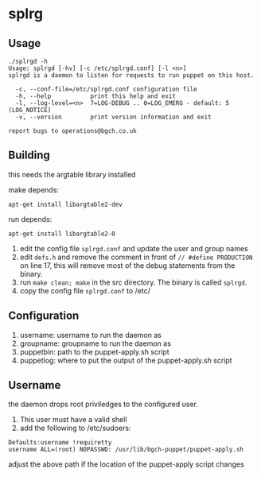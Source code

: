 # splrg

## Usage
````
./splrgd -h
Usage: splrgd [-hv] [-c /etc/splrgd.conf] [-l <n>]
splrgd is a daemon to listen for requests to run puppet on this host.

  -c, --conf-file=/etc/splrgd.conf configuration file
  -h, --help           print this help and exit
  -l, --log-level=<n>  7=LOG-DEBUG .. 0=LOG_EMERG - default: 5 (LOG_NOTICE)
  -v, --version        print version information and exit

report bugs to operations@bgch.co.uk
````

## Building
this needs the argtable library installed

make depends:
````
apt-get install libargtable2-dev
````

run depends:
````
apt-get install libargtable2-0
````

 1. edit the config file ````splrgd.conf```` and update the user and group names
 1. edit ````defs.h```` and remove the comment in front of ````// #define PRODUCTION```` on line 17, this will remove most of the debug statements from the binary.
 1. run ````make clean; make```` in the src directory. The binary is called ````splrgd````.
 2. copy the config file ````splrgd.conf```` to /etc/

## Configuration
 1. username: username to run the daemon as
 2. groupname: groupname to run the daemon as
 3. puppetbin: path to the puppet-apply.sh script
 4. puppetlog: where to put the output of the puppet-apply.sh script

## Username
the daemon drops root priviledges to the configured user.
 1. This user must have a valid shell
 2. add the following to /etc/sudoers:
````
Defaults:username !requiretty
username ALL=(root) NOPASSWD: /usr/lib/bgch-puppet/puppet-apply.sh
````
adjust the above path if the location of the puppet-apply script changes
